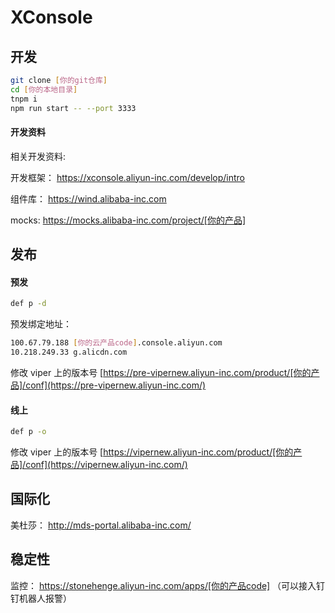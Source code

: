 # XConsole

## 开发

```bash
git clone [你的git仓库]
cd [你的本地目录]
tnpm i
npm run start -- --port 3333
```


#### 开发资料

相关开发资料:

开发框架： https://xconsole.aliyun-inc.com/develop/intro

组件库： https://wind.alibaba-inc.com

mocks: https://mocks.alibaba-inc.com/project/[你的产品]

## 发布

#### 预发

```bash
def p -d 
```

预发绑定地址：

```bash
100.67.79.188 [你的云产品code].console.aliyun.com
10.218.249.33 g.alicdn.com
```

修改 viper 上的版本号
[https://pre-vipernew.aliyun-inc.com/product/[你的产品]/conf](https://pre-vipernew.aliyun-inc.com/)

#### 线上

```bash
def p -o
```

修改 viper 上的版本号
[https://vipernew.aliyun-inc.com/product/[你的产品]/conf](https://vipernew.aliyun-inc.com/)

## 国际化

美杜莎： http://mds-portal.alibaba-inc.com/


## 稳定性

监控： https://stonehenge.aliyun-inc.com/apps/[你的产品code] （可以接入钉钉机器人报警）
